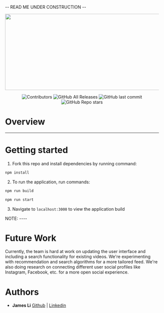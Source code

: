 -- READ ME UNDER CONSTRUCTION -- 

<p align="center">
<img src= "https://encrypted-tbn0.gstatic.com/images?q=tbn:ANd9GcTQK6BpFh6nyiw4_V_snmmt3OHHUfG04ExXJdekXoq-&s" width="750" height="250" align="center">
</p>
<p align="center">
  <img alt="Contributors" src="https://img.shields.io/github/contributors/Tassled-Wobbegong5/roomier?color=%239d65c9&style=flat-square">
  <img alt="GitHub All Releases" src="https://img.shields.io/github/downloads/Tassled-Wobbegong5/roomier/total?color=green">
  <img alt="GitHub last commit" src="https://img.shields.io/github/last-commit/Tassled-Wobbegong5/roomier?color=orange">
  <img alt="GitHub Repo stars" src="https://img.shields.io/github/stars/Tassled-Wobbegong5/roomier?style=social">

</p>

# Overview

----- 

# Getting started

1. Fork this repo and install dependencies by running command:

```sh
npm install
```

2. To run the application, run commands:

```sh
npm run build
```

```sh
npm run start
```

3. Navigate to `localhost:3000` to view the application build

NOTE: ---- 

# Future Work

Currently, the team is hard at work on updating the user interface and including a search functionality for existing videos. We're experimenting with recommendation and search algorithms for a more tailored feed. We're also doing research on connecting different user social profiles like Instagram, Facebook, etc. for a more open social experience.

# Authors

- **James Li** [Github](https://github.com/Jxmes-Li) | [Linkedin](https://www.linkedin.com/in/jamesli0226/)
